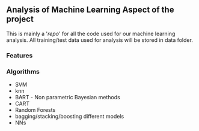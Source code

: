 ## Analysis of Machine Learning Aspect of the project

This is mainly a '*repo*' for all the code used for our machine learning analysis.
All training/test data used for analysis will be stored in data folder.

### Features

### Algorithms
* SVM
* knn
* BART - Non parametric Bayesian methods
* CART
* Random Forests
* bagging/stacking/boosting different models
* NNs